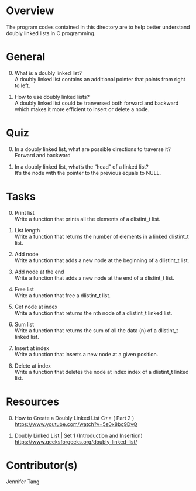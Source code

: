 # Overview #
The program codes contained in this directory are to help better understand doubly linked lists in C programming.

# General #
0. What is a doubly linked list?  
A doubly linked list contains an additional pointer that points from right to left.  

1. How to use doubly linked lists?  
A doubly linked list could be tranversed both forward and backward which makes it more efficient to insert or delete a node.    

# Quiz #
0. In a doubly linked list, what are possible directions to traverse it?  
Forward and backward  

1. In a doubly linked list, what’s the “head” of a linked list?  
It’s the node with the pointer to the previous equals to NULL.  

# Tasks #
0. Print list  
Write a function that prints all the elements of a dlistint\_t list.  

1. List length  
Write a function that returns the number of elements in a linked dlistint\_t list.  

2. Add node  
Write a function that adds a new node at the beginning of a dlistint\_t list.  

3. Add node at the end  
Write a function that adds a new node at the end of a dlistint\_t list.  

4. Free list  
Write a function that free a dlistint\_t list.  

5. Get node at index  
Write a function that returns the nth node of a dlistint\_t linked list.  

6. Sum list  
Write a function that returns the sum of all the data (n) of a dlistint\_t linked list.  

7. Insert at index  
Write a function that inserts a new node at a given position.  

8. Delete at index   
Write a function that deletes the node at index index of a dlistint\_t linked list.  

# Resources #
0. How to Create a Doubly Linked List C++ ( Part 2 )  
https://www.youtube.com/watch?v=5s0x8bc9DvQ  

1. Doubly Linked List | Set 1 (Introduction and Insertion)  
https://www.geeksforgeeks.org/doubly-linked-list/  

# Contributor(s) #
Jennifer Tang  
